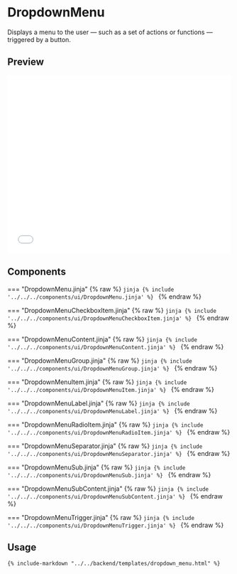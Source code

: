 # DropdownMenu

Displays a menu to the user — such as a set of actions or functions — triggered by a button.

## Preview

<iframe
src="{{ preview_url}}/components/dropdown_menu"
style="width: 100%; height: 400px; border: none;">
</iframe>

## Components

=== "DropdownMenu.jinja"
    {% raw %}
    ```jinja
    {% include '../../../components/ui/DropdownMenu.jinja' %}
    ```
    {% endraw %}

=== "DropdownMenuCheckboxItem.jinja"
    {% raw %}
    ```jinja
    {% include '../../../components/ui/DropdownMenuCheckboxItem.jinja' %}
    ```
    {% endraw %}

=== "DropdownMenuContent.jinja"
    {% raw %}
    ```jinja
    {% include '../../../components/ui/DropdownMenuContent.jinja' %}
    ```
    {% endraw %}

=== "DropdownMenuGroup.jinja"
    {% raw %}
    ```jinja
    {% include '../../../components/ui/DropdownMenuGroup.jinja' %}
    ```
    {% endraw %}

=== "DropdownMenuItem.jinja"
    {% raw %}
    ```jinja
    {% include '../../../components/ui/DropdownMenuItem.jinja' %}
    ```
    {% endraw %}

=== "DropdownMenuLabel.jinja"
    {% raw %}
    ```jinja
    {% include '../../../components/ui/DropdownMenuLabel.jinja' %}
    ```
    {% endraw %}

=== "DropdownMenuRadioItem.jinja"
    {% raw %}
    ```jinja
    {% include '../../../components/ui/DropdownMenuRadioItem.jinja' %}
    ```
    {% endraw %}

=== "DropdownMenuSeparator.jinja"
    {% raw %}
    ```jinja
    {% include '../../../components/ui/DropdownMenuSeparator.jinja' %}
    ```
    {% endraw %}

=== "DropdownMenuSub.jinja"
    {% raw %}
    ```jinja
    {% include '../../../components/ui/DropdownMenuSub.jinja' %}
    ```
    {% endraw %}

=== "DropdownMenuSubContent.jinja"
    {% raw %}
    ```jinja
    {% include '../../../components/ui/DropdownMenuSubContent.jinja' %}
    ```
    {% endraw %}

=== "DropdownMenuTrigger.jinja"
    {% raw %}
    ```jinja
    {% include '../../../components/ui/DropdownMenuTrigger.jinja' %}
    ```
    {% endraw %}

## Usage

```html
{% include-markdown "../../backend/templates/dropdown_menu.html" %}
```
